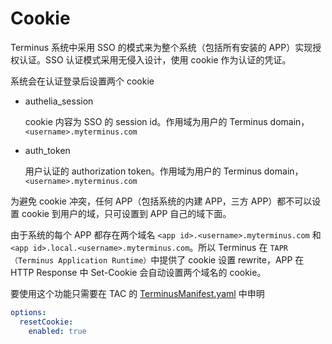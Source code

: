 # Cookie

Terminus 系统中采用 SSO 的模式来为整个系统（包括所有安装的 APP）实现授权认证。SSO 认证模式采用无侵入设计，使用 cookie 作为认证的凭证。

系统会在认证登录后设置两个 cookie

- authelia_session

  cookie 内容为 SSO 的 session id。作用域为用户的 Terminus domain， `<username>.myterminus.com`

- auth_token

  用户认证的 authorization token。作用域为用户的 Terminus domain， `<username>.myterminus.com`

为避免 cookie 冲突，任何 APP（包括系统的内建 APP，三方 APP）都不可以设置 cookie 到用户的域，只可设置到 APP 自己的域下面。

由于系统的每个 APP 都存在两个域名 `<app id>.<username>.myterminus.com` 和 `<app id>.local.<username>.myterminus.com`。所以 Terminus 在 `TAPR（Terminus Application Runtime）`中提供了 cookie 设置 rewrite，APP 在 HTTP Response 中 Set-Cookie 会自动设置两个域名的 cookie。

要使用这个功能只需要在 TAC 的 [TerminusManifest.yaml](../package/manifest.md#resetcookie) 中申明

```yaml
options:
  resetCookie:
    enabled: true
```
